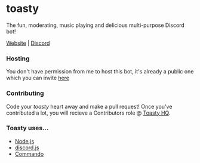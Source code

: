 # toasty
The fun, moderating, music playing and delicious multi-purpose Discord bot!

[Website](http://toastythebot.tk) |
[Discord](https://discord.me/toasty)

### Hosting
You don't have permission from me to host this bot, it's already a public one which you can invite [here](https://discordapp.com/oauth2/authorize?client_id=208946600620326912&scope=bot&permissions=8)

### Contributing
Code your *toasty* heart away and make a pull request! Once you've contributed a lot, you will recieve a Contributors role @ [Toasty HQ](https://discord.me/toasty).

### Toasty uses...
- [Node.js](https://nodejs.org)
- [discord.js](https://github.com/hydrabolt/discord.js)
- [Commando](https://github.com/Gawdl3y/discord.js-commando)
